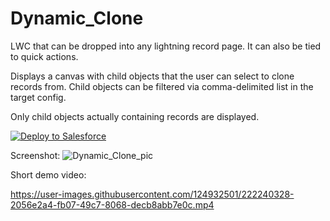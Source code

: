 # Dynamic_Clone
LWC that can be dropped into any lightning record page. It can also be tied to quick actions.

Displays a canvas with child objects that the user can select to clone records from. 
Child objects can be filtered via comma-delimited list in the target config.

Only child objects actually containing records are displayed.

<a href="https://githubsfdeploy.herokuapp.com">
	<img alt="Deploy to Salesforce"
		src="https://raw.githubusercontent.com/kevina-code/githubsfdeploy/master/deploy.png" alt="Deploy to Salesforce" />
</a>

Screenshot:
![Dynamic_Clone_pic](https://user-images.githubusercontent.com/124932501/222239278-12d5b562-4745-43d7-a738-421eba64695d.png)

Short demo video:

https://user-images.githubusercontent.com/124932501/222240328-2056e2a4-fb07-49c7-8068-decb8abb7e0c.mp4
